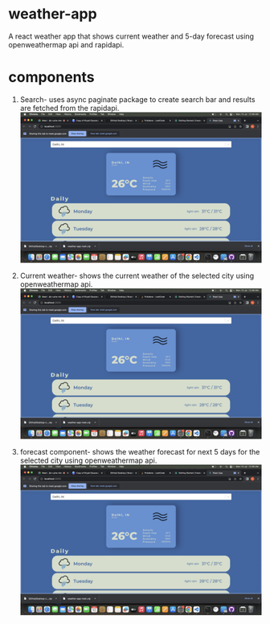 # weather-app
A react weather app that shows current weather and 5-day forecast using openweathermap api and rapidapi.

# components 
1. Search- uses async paginate package to create search bar and results are fetched from the rapidapi.
![search component](<Screenshot 2023-07-10 at 12.49.27 AM.png>)

2. Current weather- shows the current weather of the selected city using openweathermap api.
![current weather component](<Screenshot 2023-07-10 at 12.49.27 AM-1.png>)

3. forecast component- shows the weather forecast for next 5 days for the selected city using openweathermap api.
![forecast component](<Screenshot 2023-07-10 at 12.49.27 AM-2.png>)